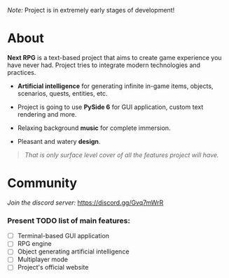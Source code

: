 _Note:_ Project is in extremely early stages of development!



# About

**Next RPG** is a text-based project that aims to create game experience you have never had. Project tries to integrate modern technologies and practices. 

- **Artificial intelligence** for generating infinite in-game items, objects, scenarios, quests, entities, etc.

- Project is going to use **PySide 6** for GUI application, custom text rendering and more.

- Relaxing background **music** for complete immersion.

- Pleasant and watery **design**. 

> _That is only surface level cover of all the features project will have._

# Community

_Join the discord server:_ https://discord.gg/Gvq7mWrR

### Present TODO list of main features:
- [ ] Terminal-based GUI application
- [ ] RPG engine
- [ ] Object generating artificial intelligence
- [ ] Multiplayer mode
- [ ] Project's official website
